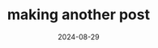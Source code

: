 ---
title: " making another post "
date: 2024-08-29
image: "/images/myths2.webp"
description: " Entrepreneurship is often surrounded by a cloud of myths and misconceptions that can mislead aspiring entrepreneurs ..."
layout: "post"
---